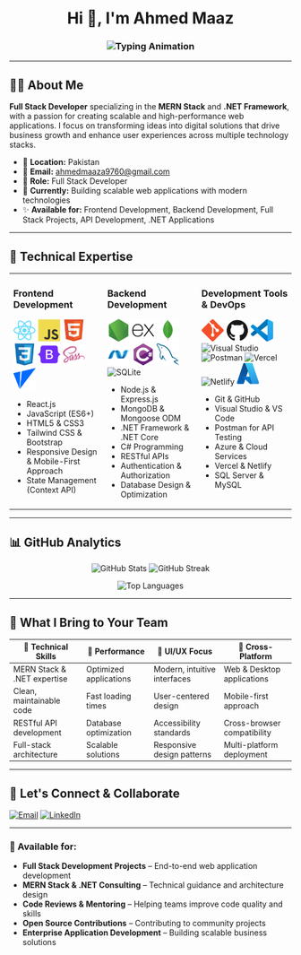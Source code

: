 
<h1 align="center">
  Hi 👋, I'm Ahmed Maaz  
</h1>
<h3 align="center">
  <img src="https://readme-typing-svg.herokuapp.com?font=Fira+Code&size=30&duration=3000&pause=1000&color=1E90FF&width=435&lines=Full+Stack+Developer;MERN+Stack+%7C+AI+Learner" alt="Typing Animation" />
</h3>

---

## 👨‍💻 About Me  
**Full Stack Developer** specializing in the **MERN Stack** and **.NET Framework**, with a passion for creating scalable and high-performance web applications. I focus on transforming ideas into digital solutions that drive business growth and enhance user experiences across multiple technology stacks.  

- 📍 **Location:** Pakistan  
- 📧 **Email:** [ahmedmaaza9760@gmail.com](mailto:ahmedmaaza9760@gmail.com)  
- 💼 **Role:** Full Stack Developer  
- 🚀 **Currently:** Building scalable web applications with modern technologies  
- ✨ **Available for:** Frontend Development, Backend Development, Full Stack Projects, API Development, .NET Applications  

---

## 🚀 Technical Expertise  

<table>
  <tr>
    <!-- Frontend -->
    <td valign="top" width="33%">
      <h3>Frontend Development</h3>
      <p>
        <img src="https://raw.githubusercontent.com/devicons/devicon/master/icons/react/react-original.svg" alt="React" width="40" height="40"/>
        <img src="https://raw.githubusercontent.com/devicons/devicon/master/icons/javascript/javascript-original.svg" alt="JavaScript" width="40" height="40"/>
        <img src="https://raw.githubusercontent.com/devicons/devicon/master/icons/html5/html5-original.svg" alt="HTML5" width="40" height="40"/>
        <img src="https://raw.githubusercontent.com/devicons/devicon/master/icons/css3/css3-original.svg" alt="CSS3" width="40" height="40"/>
        <img src="https://raw.githubusercontent.com/devicons/devicon/master/icons/bootstrap/bootstrap-plain.svg" alt="Bootstrap" width="40" height="40"/>
        <img src="https://raw.githubusercontent.com/devicons/devicon/master/icons/sass/sass-original.svg" alt="Sass" width="40" height="40"/>
        <img src="https://raw.githubusercontent.com/devicons/devicon/master/icons/vite/vite-original.svg" alt="Vite" width="40" height="40"/>
      </p>
      <ul>
        <li>React.js</li>
        <li>JavaScript (ES6+)</li>
        <li>HTML5 & CSS3</li>
        <li>Tailwind CSS & Bootstrap</li>
        <li>Responsive Design & Mobile-First Approach</li>
        <li>State Management (Context API)</li>
      </ul>
    </td>

   <!-- Backend -->
<td valign="top" width="33%">
  <h3>Backend Development</h3>
  <p>
    <img src="https://raw.githubusercontent.com/devicons/devicon/master/icons/nodejs/nodejs-original.svg" alt="Node.js" width="40" height="40"/>
    <img src="https://raw.githubusercontent.com/devicons/devicon/master/icons/express/express-original.svg" alt="Express" width="40" height="40"/>
    <img src="https://raw.githubusercontent.com/devicons/devicon/master/icons/mongodb/mongodb-original.svg" alt="MongoDB" width="40" height="40"/>
    <img src="https://raw.githubusercontent.com/devicons/devicon/master/icons/dot-net/dot-net-original.svg" alt=".NET" width="40" height="40"/>
    <img src="https://raw.githubusercontent.com/devicons/devicon/master/icons/csharp/csharp-original.svg" alt="C#" width="40" height="40"/>
    <img src="https://raw.githubusercontent.com/devicons/devicon/master/icons/mysql/mysql-original.svg" alt="MySQL" width="40" height="40"/>
    <img src="https://www.svgrepo.com/show/331760/sqlite.svg" alt="SQLite" width="40" height="40"/>
  </p>
  <ul>
    <li>Node.js & Express.js</li>
    <li>MongoDB & Mongoose ODM</li>
    <li>.NET Framework & .NET Core</li>
    <li>C# Programming</li>
    <li>RESTful APIs</li>
    <li>Authentication & Authorization</li>
    <li>Database Design & Optimization</li>
  </ul>
</td>

<!-- DevOps -->
<td valign="top" width="33%">
  <h3>Development Tools & DevOps</h3>
  <p>
    <img src="https://raw.githubusercontent.com/devicons/devicon/master/icons/git/git-original.svg" alt="Git" width="40" height="40"/>
    <img src="https://raw.githubusercontent.com/devicons/devicon/master/icons/github/github-original.svg" alt="GitHub" width="40" height="40"/>
    <img src="https://raw.githubusercontent.com/devicons/devicon/master/icons/vscode/vscode-original.svg" alt="VS Code" width="40" height="40"/>
    <img src="https://visualstudio.microsoft.com/wp-content/uploads/2021/10/Product-Icon.svg" alt="Visual Studio" width="40" height="40"/>
    <img src="https://www.vectorlogo.zone/logos/getpostman/getpostman-icon.svg" alt="Postman" width="40" height="40"/>
    <img src="https://www.vectorlogo.zone/logos/vercel/vercel-icon.svg" alt="Vercel" width="40" height="40"/>
    <img src="https://cdn.worldvectorlogo.com/logos/netlify.svg" alt="Netlify" width="40" height="40"/>
    <img src="https://raw.githubusercontent.com/devicons/devicon/master/icons/azure/azure-original.svg" alt="Azure" width="40" height="40"/>
  </p>
  <ul>
    <li>Git & GitHub</li>
    <li>Visual Studio & VS Code</li>
    <li>Postman for API Testing</li>
    <li>Azure & Cloud Services</li>
    <li>Vercel & Netlify</li>
    <li>SQL Server & MySQL</li>
  </ul>
</td>

</table>

---

## 📊 GitHub Analytics
<p align="center">
  <img src="https://github-readme-stats.vercel.app/api?username=ahmedmaaz&show_icons=true&theme=tokyonight" alt="GitHub Stats" width="49%"/>
  <img src="https://github-readme-streak-stats.herokuapp.com/?user=ahmedmaaz&theme=tokyonight" alt="GitHub Streak" width="49%"/>
</p>

<p align="center">
  <img src="https://github-readme-stats.vercel.app/api/top-langs/?username=ahmedmaaz&layout=compact&theme=tokyonight" alt="Top Languages"/>
</p>

---


## 🎯 What I Bring to Your Team

| 🔧 **Technical Skills**           | 🚀 **Performance**              | 🎨 **UI/UX Focus**                    | 📱 **Cross-Platform**               |
|----------------------------------|----------------------------------|--------------------------------------|-------------------------------------|
| MERN Stack & .NET expertise       | Optimized applications           | Modern, intuitive interfaces         | Web & Desktop applications          |
| Clean, maintainable code          | Fast loading times               | User-centered design                 | Mobile-first approach               |
| RESTful API development           | Database optimization            | Accessibility standards              | Cross-browser compatibility         |
| Full-stack architecture           | Scalable solutions               | Responsive design patterns           | Multi-platform deployment           |

---

## 🤝 Let's Connect & Collaborate

[![Email](https://img.shields.io/badge/Email-AHMEDMAAZA9760@GMAIL.COM-EA4335?style=for-the-badge&logo=gmail&logoColor=white)](mailto:ahmedmaaza9760@gmail.com)
[![LinkedIn](https://img.shields.io/badge/LinkedIn-CONNECT-0A66C2?style=for-the-badge&logo=linkedin&logoColor=white)](https://www.linkedin.com/in/ahmed-maaz-967b2b267)

---

### 📂 Available for:

- **Full Stack Development Projects** – End-to-end web application development  
- **MERN Stack & .NET Consulting** – Technical guidance and architecture design  
- **Code Reviews & Mentoring** – Helping teams improve code quality and skills  
- **Open Source Contributions** – Contributing to community projects  
- **Enterprise Application Development** – Building scalable business solutions  
